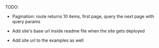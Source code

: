 TODO:
- Pagination: route returns 10 items, first page, query the next page with query params

- Add site's base url inside readme file when the site gets deployed

- Add site url to the examples as well